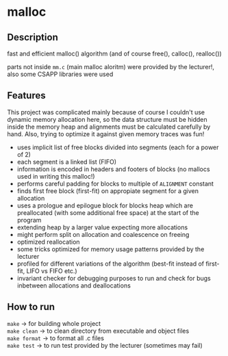 # malloc
## Description
fast and efficient malloc() algorithm (and of course free(), calloc(), realloc())

parts not inside `mm.c` (main malloc aloritm) were provided by the lecturer!, also some CSAPP libraries were used 

## Features
This project was complicated mainly because of course I couldn't use dynamic memory allocation here, so the data structure must be hidden inside the memory heap and alignments must be calculated carefully by hand. Also, trying to optimize it against given memory traces was fun!

- uses implicit list of free blocks divided into segments (each for a power of 2)
- each segment is a linked list (FIFO)
- information is encoded in headers and footers of blocks (no mallocs used in writing this malloc!)
- performs careful padding for blocks to multiple of `ALIGNMENT` constant
- finds first free block (first-fit) on appropiate segment for a given allocation
- uses a prologue and epilogue block for blocks heap which are preallocated (with some additional free space) at the start of the program
- extending heap by a larger value expecting more allocations
- might perform split on allocation and coalescence on freeing
- optimized reallocation
- some tricks optimized for memory usage patterns provided by the lecturer
- profiled for different variations of the algorithm (best-fit instead of first-fit, LIFO vs FIFO etc.)
- invariant checker for debugging purposes to run and check for bugs inbetween allocations and deallocations

## How to run
`make` -> for building whole project   
`make clean` -> to clean directory from executable and object files  
`make format` -> to format all .c files  
`make test` -> to run test provided by the lecturer (sometimes may fail)  

